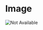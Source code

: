 # Image

![Not Available](https://raw.githubusercontent.com/Sigma88/Stockalike/Screenshots/Images/Sun.png)
